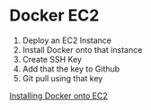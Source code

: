 # Docker EC2

1. Deploy an EC2 Instance 
2. Install Docker onto that instance 
3. Create SSH Key
4. Add that the key to Github
5. Git pull using that key

[Installing Docker onto EC2](http://docs.aws.amazon.com/AmazonECS/latest/developerguide/docker-basics.html)
